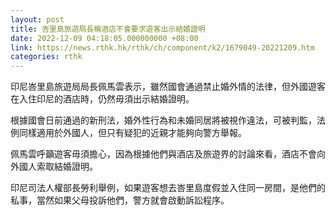 ```yaml
---
layout: post
title: 峇里島旅遊局長稱酒店不會要求遊客出示結婚證明
date: 2022-12-09 04:18:05.000000000 +08:00
link: https://news.rthk.hk/rthk/ch/component/k2/1679049-20221209.htm
categories: rthk
---
```


印尼峇里島旅遊局局長佩馬雲表示，雖然國會通過禁止婚外情的法律，但外國遊客在入住印尼的酒店時，仍然毋須出示結婚證明。

根據國會日前通過的新刑法，婚外性行為和未婚同居將被視作違法，可被判監，法例同樣適用於外國人，但只有疑犯的近親才能夠向警方舉報。

佩馬雲呼籲遊客毋須擔心，因為根據他們與酒店及旅遊界的討論來看，酒店不會向外國人索取結婚證明。

印尼司法人權部長勞利舉例，如果遊客想去峇里島度假並入住同一房間，是他們的私事，當然如果父母投訴他們，警方就會啟動訴訟程序。
